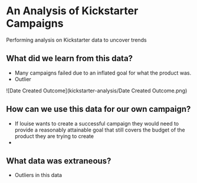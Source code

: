# An Analysis of Kickstarter Campaigns
Performing analysis on Kickstarter data to uncover trends

## What did we learn from this data?
* Many campaigns failed due to an inflated goal for what the product was.
* Outlier

![Date Created Outcome](kickstarter-analysis/Date Created Outcome.png)

## How can we use this data for our own campaign?
* If louise wants to create a successful campaign they would need to provide a reasonably attainable goal that still covers the budget of the product they are trying to create
* 
## What data was extraneous?
* Outliers in this data 
